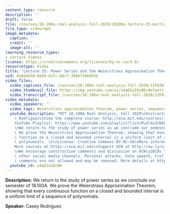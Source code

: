 ```yaml
---
content_type: resource
description: ''
draft: false
file: /courses/18-100a-real-analysis-fall-2020/18100a-lecture-25-multicam_360p_16_9.mp4
file_type: video/mp4
image_metadata:
  caption: ''
  credit: ''
  image-alt: ''
learning_resource_types:
- Lecture Videos
license: https://creativecommons.org/licenses/by-nc-sa/4.0/
resourcetype: Video
title: 'Lecture 25: Power Series and the Weierstrass Approximation Theorem'
uid: 8a6deb50-bbb9-42fc-b6c7-39667340d55b
video_files:
  video_captions_file: /courses/18-100a-real-analysis-fall-2020/1IF6ZH-tTnbGSrhsh9INxEdk_UWslK6pV_transcript.webvtt
  video_thumbnail_file: https://img.youtube.com/vi/u4qQ1oIQcW8/default.jpg
  video_transcript_file: /courses/18-100a-real-analysis-fall-2020/1IF6ZH-tTnbGSrhsh9INxEdk_UWslK6pV_transcript.pdf
video_metadata:
  video_speakers: ''
  video_tags: Weierstrass approximation theorem, power series, sequences of polynomials
  youtube_description: "MIT 18.100A Real Analysis, Fall 2020\nInstructor: Dr. Casey\
    \ Rodriguez\nView the complete course: http://ocw.mit.edu/courses/18-100a-real-analysis-fall-2020/\n\
    YouTube Playlist: https://www.youtube.com/playlist?list=PLUl4u3cNGP61O7HkcF7UImpM0cR_L2gSw\n\
    \nWe return to the study of power series as we conclude our semester of 18.100A.\
    \ We prove the Weierstrass Approximation Theorem, showing that every continuous\
    \ function on a closed and bounded interval is a uniform limit of a sequence of\
    \ polynomials. \n\nLicense: Creative Commons BY-NC-SA\nMore information at https://ocw.mit.edu/terms\n\
    More courses at https://ocw.mit.edu\nSupport OCW at http://ow.ly/a1If50zVRlQ\n\
    \nWe encourage constructive comments and discussion on OCW\u2019s YouTube and\
    \ other social media channels. Personal attacks, hate speech, trolling, and inappropriate\
    \ comments are not allowed and may be removed. More details at https://ocw.mit.edu/comments."
  youtube_id: u4qQ1oIQcW8
---
```

**Description:** We return to the study of power series as we conclude our semester of 18.100A. We prove the Weierstrass Approximation Theorem, showing that every continuous function on a closed and bounded interval is a uniform limit of a sequence of polynomials.

**Speaker:** Casey Rodriguez